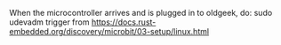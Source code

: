 When the microcontroller arrives and is plugged in to oldgeek, do: sudo udevadm trigger from https://docs.rust-embedded.org/discovery/microbit/03-setup/linux.html
